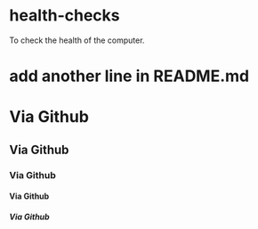 # health-checks
To check the health of the computer.

# add another line in README.md

# Via Github
## Via Github
### Via Github
#### Via Github
##### Via Github
